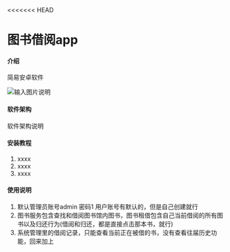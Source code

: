 <<<<<<< HEAD
# 图书借阅app

#### 介绍
简易安卓软件

![输入图片说明](%E7%AE%A1%E7%90%86%E5%91%98%E9%A1%B5%E9%9D%A2.png)

#### 软件架构
软件架构说明


#### 安装教程

1.  xxxx
2.  xxxx
3.  xxxx

#### 使用说明

1.  默认管理员账号admin 密码1  用户账号有默认的，但是自己创建就行
2.  图书服务包含查找和借阅图书馆内图书，图书租借包含自己当前借阅的所有图书以及归还行为(借阅和归还，都是直接点击那本书，就行)
3.  系统管理里的借阅记录，只能查看当前正在被借的书，没有查看往届历史功能，回来加上
